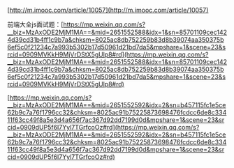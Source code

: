 [http://m.imooc.com/article/10057](http://m.imooc.com/article/10057)


前端大全js面试题：[https://mp.weixin.qq.com/s?__biz=MzAxODE2MjM1MA==&mid=2651552588&idx=1&sn=85701109cec1424d39cd31b4ff1c9b7a&chksm=8025ac8db752259b83d8b39074aa350375b6ef5c0f21234c7a993b5302b17d50961d21bd7da5&mpshare=1&scene=23&srcid=0909MVKkH9MjVrDStX5gUlp8#rd](https://mp.weixin.qq.com/s?__biz=MzAxODE2MjM1MA==&mid=2651552588&idx=1&sn=85701109cec1424d39cd31b4ff1c9b7a&chksm=8025ac8db752259b83d8b39074aa350375b6ef5c0f21234c7a993b5302b17d50961d21bd7da5&mpshare=1&scene=23&srcid=0909MVKkH9MjVrDStX5gUlp8#rd)

[https://mp.weixin.qq.com/s?__biz=MzAxODE2MjM1MA==&mid=2651552592&idx=2&sn=b457115fc1e5ce62b9c7a76f1796cc32&chksm=8025ac91b75225873698476fcdcc6de8c33411f63cc49f8a5e3d4a656f7ac367d92dd7199d0d&mpshare=1&scene=23&srcid=0909dUP5f6I7Yyl7TGrfcoOz#rd](https://mp.weixin.qq.com/s?__biz=MzAxODE2MjM1MA==&mid=2651552592&idx=2&sn=b457115fc1e5ce62b9c7a76f1796cc32&chksm=8025ac91b75225873698476fcdcc6de8c33411f63cc49f8a5e3d4a656f7ac367d92dd7199d0d&mpshare=1&scene=23&srcid=0909dUP5f6I7Yyl7TGrfcoOz#rd)